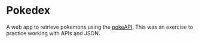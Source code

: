 # Pokedex
A web app to retrieve pokemons using the [pokeAPI](https://pokeapi.co/api/v2/).
This was an exercise to practice working with APIs and JSON.
